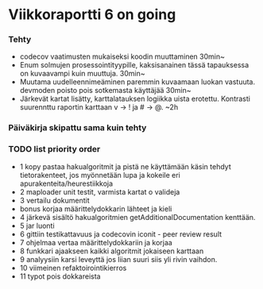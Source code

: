 # Viikkoraportti 6  on going

### Tehty
* codecov vaatimusten mukaiseksi koodin muuttaminen 30min~
* Enum solmujen prosessointityypille, kaksisanainen tässä tapauksessa on kuvaavampi kuin muuttuja. 30min~
* Muutama uudelleennimeäminen paremmin kuvaamaan luokan vastuuta. devmoden poisto pois sotkemasta käyttäjää 30min~
* Järkevät kartat lisätty, karttalatauksen logiikka uista erotettu. Kontrasti suurennttu raportin karttaan v -> ! ja # -> @. ~2h

### Päiväkirja skipattu sama kuin tehty
### TODO list priority order
* 1 kopy pastaa hakualgoritmit ja pistä ne käyttämään käsin tehdyt tietorakenteet, jos myönnetään lupa ja kokeile eri apurakenteita/heurestiikkoja
* 2 maploader unit testit, varmista kartat o valideja
* 3 vertailu dokumentit
* bonus korjaa määrittelydokkarin lähteet ja kieli
* 4 järkevä sisältö hakualgoritmien getAdditionalDocumentation kenttään.
* 5 jar luonti 
* 6 gittiin testikattavuus ja codecovin iconit - peer review result
* 7 ohjelmaa vertaa määrittelydokkariin ja korjaa
* 8 funkkari ajaakseen kaikki algoritmit jokaiseen karttaan
* 9 analyysiin karsi leveyttä jos liian suuri siis yli rivin vaihdon.
* 10 viimeinen refaktoirointikierros
* 11 typot pois dokkareista

